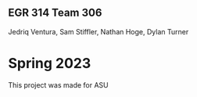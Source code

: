 ## EGR 314 Team 306
Jedriq Ventura, Sam Stiffler, Nathan Hoge, Dylan Turner
# Spring 2023
This project was made for ASU



